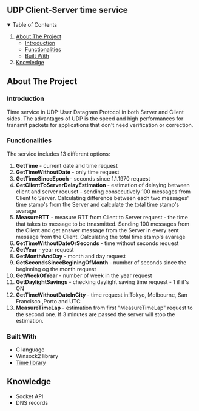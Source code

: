 
<!-- PROJECT LOGO -->
## UDP Client-Server time service
 
<!-- TABLE OF CONTENTS -->
<details open="open">
  <summary>Table of Contents</summary>
  <ol>
    <li>
      <a href="#about-the-project">About The Project</a>
      <ul>
        <li><a href="#introduction">Introduction</a></li>
        <li><a href="#functionalities">Functionalities</a></li>
        <li><a href="#built-with">Built With</a></li>
      </ul>
    </li>
    <li><a href="#usage">Knowledge</a></li>
  </ol>
</details>



<!-- ABOUT THE PROJECT -->
## About The Project

###  Introduction
Time service in UDP-User Datagram Protocol in both Server and Client sides.
The advantages of UDP is the speed and high performances for transmit packets for applications that don't need verification or correction.


### Functionalities

The service includes 13 different options:
1. <b> GetTime</b> - current date and time request
2. <b>GetTimeWithoutDate</b> - only time request
3. <b>GetTimeSinceEpoch </b>- seconds since 1.1.1970 request 
4. <b>GetClientToServerDelayEstimation </b>- estimation of delaying between client and server requset - sending consecutively 100 messages from Client to Server.
    Calculating difference between each two messages' time stamp's from the Server and calculate the total time stamp's avarage
5. <b>MeasureRTT</b> - measure RTT from Client to Server request - the time that takes to message to be trnasmitted.
    Sending 100 messages from the Client and get answer message from the Server in every sent message from the Client. Calculating the total time stamp's avarage
6. <b>GetTimeWithoutDateOrSeconds </b> - time without seconds request
7. <b>GetYear</b> - year request
8. <b>GetMonthAndDay </b> - month and day request
9. <b>GetSecondsSinceBeginingOfMonth </b> - number of seconds since the beginning og the month request
10. <b> GetWeekOfYear </b> - number of week in the year request 
11. <b>GetDaylightSavings</b> - checking daylight saving time request -  1 if it's ON  
12. <b>GetTimeWithoutDateInCity </b> - time request in:Tokyo, Melbourne, San Francisco ,Porto and UTC
13. <b>MeasureTimeLap </b> - estimation from first "MeasureTimeLap" request to the second one. If 3 minutes are passed the server will stop the estimation. 
### Built With
* C language
* Winsock2 library
* [Time library](https://www.tutorialspoint.com/c_standard_library/time_h.htm)

## Knowledge
* Socket API
* DNS records
